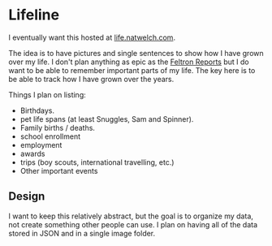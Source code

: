 # Lifeline

I eventually want this hosted at [life.natwelch.com](http://life.natwelch.com).

The idea is to have pictures and single sentences to show how I have grown over my life. I don't plan anything as epic as the [Feltron Reports][fr] but I do want to be able to remember important parts of my life. The key here is to be able to track how I have grown over the years. 

Things I plan on listing:

 * Birthdays.
 * pet life spans (at least Snuggles, Sam and Spinner).
 * Family births / deaths.
 * school enrollment
 * employment
 * awards
 * trips (boy scouts, international travelling, etc.)
 * Other important events

[fr]: http://feltron.com/

## Design

I want to keep this relatively abstract, but the goal is to organize my data, not create something other people can use. I plan on having all of the data stored in JSON and in a single image folder.

